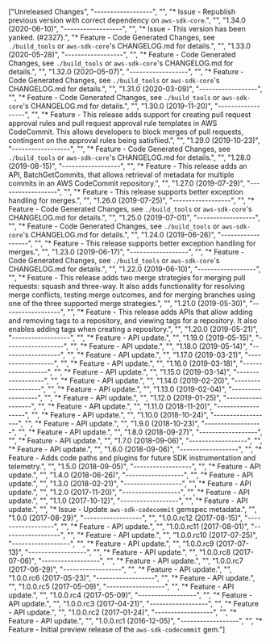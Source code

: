 ["Unreleased Changes", "------------------", "", "* Issue - Republish previous version with correct dependency on `aws-sdk-core`.", "", "1.34.0 (2020-06-10)", "------------------", "", "* Issue - This version has been yanked. (#2327).", "* Feature - Code Generated Changes, see `./build_tools` or `aws-sdk-core`'s CHANGELOG.md for details.", "", "1.33.0 (2020-05-28)", "------------------", "", "* Feature - Code Generated Changes, see `./build_tools` or `aws-sdk-core`'s CHANGELOG.md for details.", "", "1.32.0 (2020-05-07)", "------------------", "", "* Feature - Code Generated Changes, see `./build_tools` or `aws-sdk-core`'s CHANGELOG.md for details.", "", "1.31.0 (2020-03-09)", "------------------", "", "* Feature - Code Generated Changes, see `./build_tools` or `aws-sdk-core`'s CHANGELOG.md for details.", "", "1.30.0 (2019-11-20)", "------------------", "", "* Feature - This release adds support for creating pull request approval rules and pull request approval rule templates in AWS CodeCommit. This allows developers to block merges of pull requests, contingent on the approval rules being satisfiied.", "", "1.29.0 (2019-10-23)", "------------------", "", "* Feature - Code Generated Changes, see `./build_tools` or `aws-sdk-core`'s CHANGELOG.md for details.", "", "1.28.0 (2019-08-15)", "------------------", "", "* Feature - This release adds an API, BatchGetCommits, that allows retrieval of metadata for multiple commits in an AWS CodeCommit repository.", "", "1.27.0 (2019-07-29)", "------------------", "", "* Feature - This release supports better exception handling for merges.", "", "1.26.0 (2019-07-25)", "------------------", "", "* Feature - Code Generated Changes, see `./build_tools` or `aws-sdk-core`'s CHANGELOG.md for details.", "", "1.25.0 (2019-07-01)", "------------------", "", "* Feature - Code Generated Changes, see `./build_tools` or `aws-sdk-core`'s CHANGELOG.md for details.", "", "1.24.0 (2019-06-26)", "------------------", "", "* Feature - This release supports better exception handling for merges.", "", "1.23.0 (2019-06-17)", "------------------", "", "* Feature - Code Generated Changes, see `./build_tools` or `aws-sdk-core`'s CHANGELOG.md for details.", "", "1.22.0 (2019-06-10)", "------------------", "", "* Feature - This release adds two merge strategies for merging pull requests: squash and three-way. It also adds functionality for resolving merge conflicts, testing merge outcomes, and for merging branches using one of the three supported merge strategies.", "", "1.21.0 (2019-05-30)", "------------------", "", "* Feature - This release adds APIs that allow adding and removing tags to a repository, and viewing tags for a repository. It also enables adding tags when creating a repository.", "", "1.20.0 (2019-05-21)", "------------------", "", "* Feature - API update.", "", "1.19.0 (2019-05-15)", "------------------", "", "* Feature - API update.", "", "1.18.0 (2019-05-14)", "------------------", "", "* Feature - API update.", "", "1.17.0 (2019-03-21)", "------------------", "", "* Feature - API update.", "", "1.16.0 (2019-03-18)", "------------------", "", "* Feature - API update.", "", "1.15.0 (2019-03-14)", "------------------", "", "* Feature - API update.", "", "1.14.0 (2019-02-20)", "------------------", "", "* Feature - API update.", "", "1.13.0 (2019-02-04)", "------------------", "", "* Feature - API update.", "", "1.12.0 (2019-01-25)", "------------------", "", "* Feature - API update.", "", "1.11.0 (2018-11-20)", "------------------", "", "* Feature - API update.", "", "1.10.0 (2018-10-24)", "------------------", "", "* Feature - API update.", "", "1.9.0 (2018-10-23)", "------------------", "", "* Feature - API update.", "", "1.8.0 (2018-09-27)", "------------------", "", "* Feature - API update.", "", "1.7.0 (2018-09-06)", "------------------", "", "* Feature - API update.", "", "1.6.0 (2018-09-06)", "------------------", "", "* Feature - Adds code paths and plugins for future SDK instrumentation and telemetry.", "", "1.5.0 (2018-09-05)", "------------------", "", "* Feature - API update.", "", "1.4.0 (2018-06-26)", "------------------", "", "* Feature - API update.", "", "1.3.0 (2018-02-21)", "------------------", "", "* Feature - API update.", "", "1.2.0 (2017-11-20)", "------------------", "", "* Feature - API update.", "", "1.1.0 (2017-10-12)", "------------------", "", "* Feature - API update.", "", "* Issue - Update `aws-sdk-codecommit` gemspec metadata.", "", "1.0.0 (2017-08-29)", "------------------", "", "1.0.0.rc12 (2017-08-15)", "------------------", "", "* Feature - API update.", "", "1.0.0.rc11 (2017-08-01)", "------------------", "", "* Feature - API update.", "", "1.0.0.rc10 (2017-07-25)", "------------------", "", "* Feature - API update.", "", "1.0.0.rc9 (2017-07-13)", "------------------", "", "* Feature - API update.", "", "1.0.0.rc8 (2017-07-06)", "------------------", "", "* Feature - API update.", "", "1.0.0.rc7 (2017-06-29)", "------------------", "", "* Feature - API update.", "", "1.0.0.rc6 (2017-05-23)", "------------------", "", "* Feature - API update.", "", "1.0.0.rc5 (2017-05-09)", "------------------", "", "* Feature - API update.", "", "1.0.0.rc4 (2017-05-09)", "------------------", "", "* Feature - API update.", "", "1.0.0.rc3 (2017-04-21)", "------------------", "", "* Feature - API update.", "", "1.0.0.rc2 (2017-01-24)", "------------------", "", "* Feature - API update.", "", "1.0.0.rc1 (2016-12-05)", "------------------", "", "* Feature - Initial preview release of the `aws-sdk-codecommit` gem."]